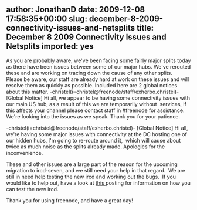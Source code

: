 author: JonathanD
date: 2009-12-08 17:58:35+00:00
slug: december-8-2009-connectivity-issues-and-netsplits
title: December 8 2009 Connectivity Issues and Netsplits
imported: yes
---
As you are probably aware, we've been facing some fairly major splits today as there have been issues between some of our major hubs. We've rerouted these and are working on tracing down the cause of any other splits.  Please be aware, our staff are already hard at work on these issues and will resolve them as quickly as possible. Included here are 2 global notices about this matter.
-christel(i=christel@freenode/staff/exherbo.christel)-
[Global Notice] Hi all, we appear to be having some
connectivity issues with our main US hub, as a result of
this we are temporarily without  services, if this affects
your channel please contact staff in #freenode for
assistance. We're looking into the issues as we speak. Thank
you for your patience.

-christel(i=christel@freenode/staff/exherbo.christel)-
[Global Notice] Hi all, we're having some major issues with
connectivity at the DC hosting one of our hidden hubs, I'm
going to re-route around it,  which will cause about twice
as much noise as the splits already made. Apologies for the
inconvenience.

These and other issues are a large part of the reason for the upcoming migration to ircd-seven, and we still need your help in that regard.  We are still in need help testing the new ircd and working out the bugs.  If you would like to help out, have a look at [this ](http://blog.freenode.net/2009/11/testing-the-nets/)posting for information on how you can test the new ircd.

Thank you for using freenode, and have a great day!
